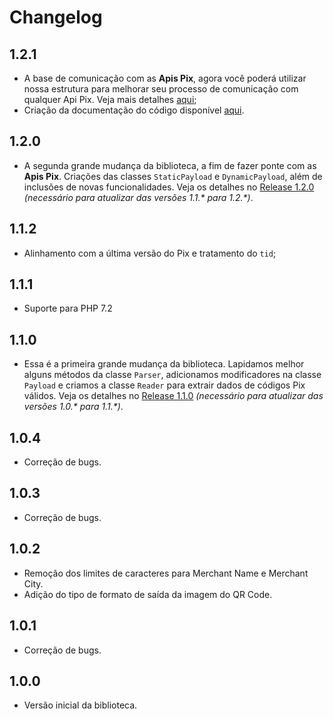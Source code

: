 # Changelog

## 1.2.1

* A base de comunicação com as **Apis Pix**, agora você poderá utilizar nossa estrutura para melhorar seu processo de comunicação com qualquer Api Pix. Veja mais detalhes [aqui](https://github.com/piggly-dev/php-pix/wiki);
* Criação da documentação do código disponível [aqui](https://github.com/piggly-dev/php-pix/wiki).

## 1.2.0

* A segunda grande mudança da biblioteca, a fim de fazer ponte com as **Apis Pix**. Criações das classes `StaticPayload` e `DynamicPayload`, além de inclusões de novas funcionalidades. Veja os detalhes no [Release 1.2.0](https://github.com/piggly-dev/php-pix/releases/tag/1.2.0) *(necessário para atualizar das versões 1.1.\* para 1.2.\*)*.

## 1.1.2

* Alinhamento com a última versão do Pix e tratamento do `tid`;

## 1.1.1

* Suporte para PHP 7.2

## 1.1.0

* Essa é a primeira grande mudança da biblioteca. Lapidamos melhor alguns métodos da classe `Parser`, adicionamos modificadores na classe `Payload` e criamos a classe `Reader` para extrair dados de códigos Pix válidos. Veja os detalhes no [Release 1.1.0](https://github.com/piggly-dev/php-pix/releases/tag/1.1.0) *(necessário para atualizar das versões 1.0.\* para 1.1.\*)*.

## 1.0.4

* Correção de bugs.

## 1.0.3

* Correção de bugs.

## 1.0.2

* Remoção dos limites de caracteres para Merchant Name e Merchant City.
* Adição do tipo de formato de saída da imagem do QR Code.

## 1.0.1

* Correção de bugs.

## 1.0.0

* Versão inicial da biblioteca.